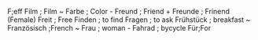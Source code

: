 F;eff
Film ; Film ~
Farbe ; Color -
Freund ; Friend +
Freunde ; Frinend (Female)
Freit ; Free
Finden ; to find
Fragen ; to ask
Frühstück ; breakfast ~
Französisch ;French ~
Frau ; woman -
Fahrad ; bycycle
Für;For